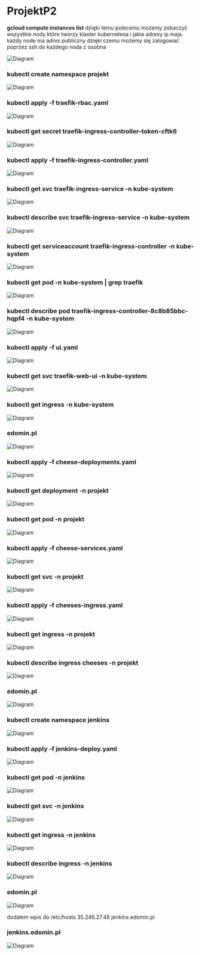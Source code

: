 # ProjektP2


<b>gcloud compute instances list</b>
dzięki temu poleceniu możemy zobaczyć wszystkie nody które tworzy klaster kubernetesa i jakie adresy ip maja. każdy node ma adres publiczny dzięki czemu możemy się zalogować poprzez ssh do każdego noda z osobna

![Diagram](https://github.com/en696/ProjektP2/blob/master/obrazki/namespaces-projekt.jpg)


<h3>kubectl create namespace projekt</h3>

![Diagram](https://github.com/en696/ProjektP2/blob/master/obrazki/namespaces-projekt.jpg)

<h3>kubectl apply -f traefik-rbac.yaml</h3>

![Diagram](https://github.com/en696/ProjektP2/blob/master/obrazki/rbc.png)

<h3>kubectl get secret traefik-ingress-controller-token-cftk6</h3>

![Diagram](https://github.com/en696/ProjektP2/blob/master/obrazki/traefik-ingress-controller-token-cftk6.png)

<h3>kubectl apply -f traefik-ingress-controller.yaml</h3>

![Diagram](https://github.com/en696/ProjektP2/blob/master/obrazki/traefik-ingress-controller.png)

<h3>kubectl get svc traefik-ingress-service -n kube-system</h3>

![Diagram](https://github.com/en696/ProjektP2/blob/master/obrazki/get_svc_traefik-ingress-service.png)

<h3>kubectl describe svc traefik-ingress-service -n kube-system</h3>

![Diagram](https://github.com/en696/ProjektP2/blob/master/obrazki/describe-svc-traefik-ingres-controler.png)

<h3>kubectl get serviceaccount traefik-ingress-controller -n  kube-system</h3>

![Diagram](https://github.com/en696/ProjektP2/blob/master/obrazki/serviceaccount-traefik-ingress-controller.png)

<h3>kubectl get pod -n kube-system | grep traefik</h3>

![Diagram](https://github.com/en696/ProjektP2/blob/master/obrazki/grep-traefik.png)

<h3>kubectl describe  pod  traefik-ingress-controller-8c8b85bbc-hqpf4 -n kube-system</h3>

![Diagram](https://github.com/en696/ProjektP2/blob/master/obrazki/traefik-ingress-controller-8c8b85bbc-hqpf4.png)

<h3>kubectl apply -f ui.yaml</h3>

![Diagram](https://github.com/en696/ProjektP2/blob/master/obrazki/ui.yaml.png)

<h3>kubectl get svc traefik-web-ui -n kube-system</h3>

![Diagram](https://github.com/en696/ProjektP2/blob/master/obrazki/traefik-web-ui.png)

<h3>kubectl get ingress -n kube-system</h3>

![Diagram](https://github.com/en696/ProjektP2/blob/master/obrazki/get-ingress.png)

<h3>edomin.pl</h3>

![Diagram](https://github.com/en696/ProjektP2/blob/master/obrazki/edomin.pl.png)

<h3>kubectl apply -f cheese-deployments.yaml</h3>

![Diagram](https://github.com/en696/ProjektP2/blob/master/obrazki/cheese-deployments.yaml.png)

<h3>kubectl get deployment -n projekt</h3>

![Diagram](https://github.com/en696/ProjektP2/blob/master/obrazki/getdeployment.png)

<h3>kubectl get pod -n projekt</h3>

![Diagram](https://github.com/en696/ProjektP2/blob/master/obrazki/getpodnprojekt.png)

<h3>kubectl apply -f cheese-services.yaml</h3>

![Diagram](https://github.com/en696/ProjektP2/blob/master/obrazki/fcheese-services.yaml.png)

<h3>kubectl get svc -n projekt</h3>

![Diagram](https://github.com/en696/ProjektP2/blob/master/obrazki/getsvcnprojekt.png)

<h3>kubectl apply -f cheeses-ingress.yaml</h3>

![Diagram](https://github.com/en696/ProjektP2/blob/master/obrazki/cheeses-ingress.yaml.png)

<h3>kubectl get ingress -n projekt</h3>

![Diagram](https://github.com/en696/ProjektP2/blob/master/obrazki/get-ingress.png)

<h3>kubectl describe ingress cheeses -n projekt</h3>

![Diagram](https://github.com/en696/ProjektP2/blob/master/obrazki/describeingresscheeses.png)

<h3>edomin.pl</h3>

![Diagram](https://github.com/en696/ProjektP2/blob/master/obrazki/edominv2.png)

<h3>kubectl create namespace jenkins</h3>

![Diagram](https://github.com/en696/ProjektP2/blob/master/obrazki/namespacejenkins.png)

<h3>kubectl apply -f jenkins-deploy.yaml</h3>

![Diagram](https://github.com/en696/ProjektP2/blob/master/obrazki/jenkins-deploy.yaml.png)

<h3>kubectl get pod -n jenkins</h3>

![Diagram](https://github.com/en696/ProjektP2/blob/master/obrazki/podnjenkins.png)

<h3>kubectl get svc -n jenkins</h3>

![Diagram](https://github.com/en696/ProjektP2/blob/master/obrazki/svcnjenkins.png)

<h3>kubectl get ingress -n jenkins</h3>

![Diagram](https://github.com/en696/ProjektP2/blob/master/obrazki/ingressjenkins.png)

<h3>kubectl describe ingress -n jenkins</h3>

![Diagram](https://github.com/en696/ProjektP2/blob/master/obrazki/describeingress.png)

<h3>edomin.pl</h3>

![Diagram](https://github.com/en696/ProjektP2/blob/master/obrazki/jenkinsedomin.png)

dodałem wpis do /etc/hosts
35.246.27.48  jenkins.edomin.pl

<h3>jenkins.edomin.pl</h3>

![Diagram](https://github.com/en696/ProjektP2/blob/master/obrazki/jenkins.pl.png)
